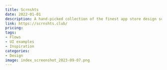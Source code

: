 ```yaml
---
title: Scrnshts
date: 2022-01-01
description: A hand-picked collection of the finest app store design screenshots
link: https://scrnshts.club/
pricing:
tags: 
- Flows
- UI examples
- Inspiration
categories:
- Design
image: index_screenshot_2023-09-07.png
---
```

